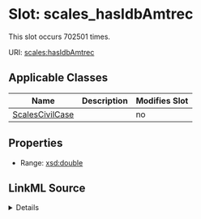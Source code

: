 

# Slot: scales_hasIdbAmtrec




This slot occurs 702501 times.


URI: [scales:hasIdbAmtrec](http://schemas.scales-okn.org/rdf/scales#hasIdbAmtrec)



<!-- no inheritance hierarchy -->





## Applicable Classes

| Name | Description | Modifies Slot |
| --- | --- | --- |
| [ScalesCivilCase](../classes/ScalesCivilCase.md) |  |  no  |







## Properties

* Range: [xsd:double](http://www.w3.org/2001/XMLSchema#double)







## LinkML Source

<details>

```yaml
name: scales_hasIdbAmtrec
from_schema: okns:scales-kg
rank: 1000
slot_uri: scales:hasIdbAmtrec
alias: scales_hasIdbAmtrec
domain_of:
- scales_CivilCase
range: double

```
</details>